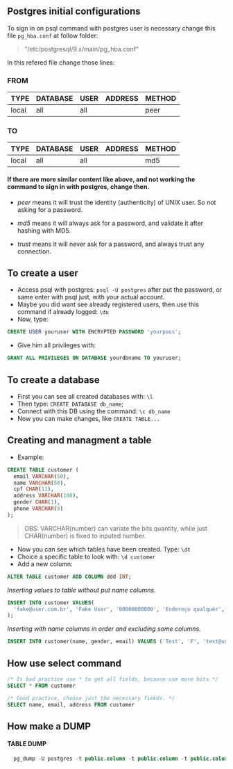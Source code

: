 ## Postgres initial configurations
To sign in on psql command with postgres user is necessary change this file ``` pg_hba.conf ``` at follow folder:
 > "/etc/postgresql/9.x/main/pg_hba.conf"

In this refered file change those lines:

### FROM
| TYPE | DATABASE | USER | ADDRESS | METHOD | 
| ------ | ------ | ------ | ------ | ------ |
| local | all | all |  | peer |

### TO 
| TYPE | DATABASE | USER | ADDRESS | METHOD |
| ------ | ------ | ------ | ------ | ------ |
| local | all | all |  | md5 |

#### If there are more similar content like above, and not working the command to sign in with postgres, change then.

- *peer* means it will trust the identity (authenticity) of UNIX user. So not asking for a password.

- *md5* means it will always ask for a password, and validate it after hashing with MD5.

- *trust* means it will never ask for a password, and always trust any connection.


## To create a user

- Access psql with postgres: ``` psql -U postgres ``` after put the password, or same enter with psql just, with your actual account.
- Maybe you did want see already registered users, then use this command if already logged: ``` \du ```
- Now, type: 
```sql
CREATE USER youruser WITH ENCRYPTED PASSWORD 'yourpass';
```
- Give him all privileges with: 
```sql
GRANT ALL PRIVILEGES ON DATABASE yourdbname TO youruser;
```

## To create a database

- First you can see all created databases with: ``` \l ```
- Then type: ``` CREATE DATABASE db_name ```;
- Connect with this DB using the command: ``` \c db_name ```
- Now you can make changes, like ``` CREATE TABLE... ```

## Creating and managment a table
- Example:

```sql
CREATE TABLE customer (
  email VARCHAR(50), 
  name VARCHAR(50),
  cpf CHAR(11),
  address VARCHAR(100),
  gender CHAR(1),
  phone VARCHAR(9)
);
```
> OBS: VARCHAR(number) can variate the bits quantity, while just CHAR(number) is fixed to inputed number.

- Now you can see which tables have been created. Type: ``` \dt ```
- Choice a specific table to look with: ``` \d customer ``` 
- Add a new column: 
```sql
ALTER TABLE customer ADD COLUMN ddd INT;
```
*Inserting values to table without put name columns.*
```sql
INSERT INTO customer VALUES(
  'fake@user.com.br', 'Fake User', '00000000000', 'Endereço qualquer', 'M', '000000000', 85
);
```
*Inserting with name columns in order and excluding some columns.*
```sql
INSERT INTO customer(name, gender, email) VALUES ('Test', 'F', 'test@user.com');  
```

## How use select command

```sql
/* Is bad practice use * to get all fields, because use more bits */
SELECT * FROM customer
```

```sql
/* Good practice, choose just the necessary fiekds. */
SELECT name, email, address FROM customer 
```

## How make a DUMP

#### TABLE DUMP

```sql
  pg_dump -U postgres -t public.column -t public.column -t public.column -a table_name --inserts > dump.sql 
```